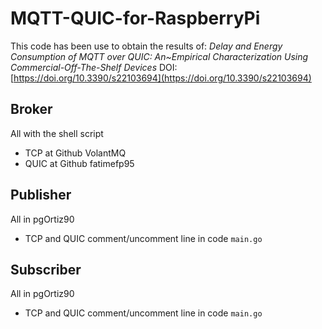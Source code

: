 # MQTT-QUIC-for-RaspberryPi

This code has been use to obtain the results of: 
*Delay and Energy Consumption of MQTT over QUIC: An~Empirical Characterization Using Commercial-Off-The-Shelf Devices*
DOI: [https://doi.org/10.3390/s22103694](https://doi.org/10.3390/s22103694)

## Broker

All with the shell script

- TCP at Github VolantMQ
- QUIC at Github fatimefp95

## Publisher

All in pgOrtiz90

- TCP and QUIC comment/uncomment line in code `main.go`

## Subscriber

All in pgOrtiz90

- TCP and QUIC comment/uncomment line in code `main.go`
